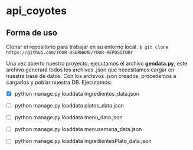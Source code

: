 # api_coyotes

## Forma de uso

Clonar el repositorio para trabajar en su entorno local.
`$ git clone https://github.com/YOUR-USERNAME/YOUR-REPOSITORY`

Una vez abierto nuestro proyecto, ejecutamos el archivo **gendata.py**,
este archivo generará todos los archivos .json que necesitamos cargar en nuestra base de datos.
Con los archivos .json creados, procedemos a cargarlos y poblar nuestra DB.
Ejecutamos:

- [x] python manage.py loaddata ingredientes_data.json
- [ ] python manage.py loaddata platos_data.json
- [ ] python manage.py loaddata menu_data.json
- [ ] python manage.py loaddata menusemana_data.json
- [ ] python manage.py loaddata ingredientesPlato_data.json

